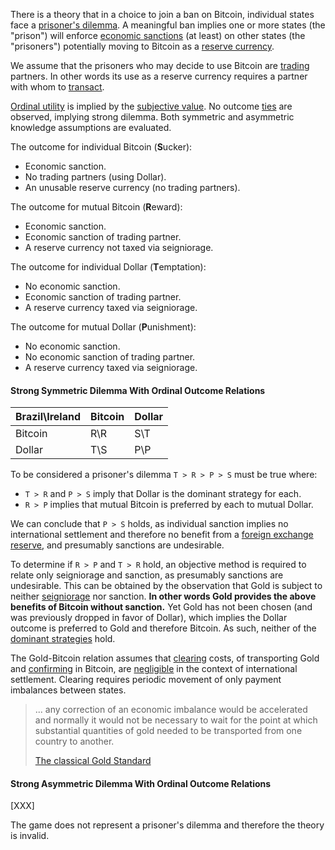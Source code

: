 There is a theory that in a choice to join a ban on Bitcoin, individual states face a [prisoner's dilemma](https://en.wikipedia.org/wiki/Prisoner%27s_dilemma). A meaningful ban implies one or more states (the "prison") will enforce [economic sanctions](https://www.cfr.org/backgrounder/what-are-economic-sanctions) (at least) on other states (the "prisoners") potentially moving to Bitcoin as a [reserve currency](https://en.wikipedia.org/wiki/Reserve_currency).

We assume that the prisoners who may decide to use Bitcoin are [trading](Glossary#trade) partners. In other words its use as a reserve currency requires a partner with whom to [transact](Glossary#transaction).

[Ordinal utility](https://en.wikipedia.org/wiki/Ordinal_utility) is implied by the [subjective value](https://en.wikipedia.org/wiki/Subjective_theory_of_value). No outcome [ties](https://en.wikipedia.org/wiki/Tie_(draw)) are observed, implying strong dilemma. Both symmetric and asymmetric knowledge assumptions are evaluated.

The outcome for individual Bitcoin (**S**ucker):
* Economic sanction.
* No trading partners (using Dollar).
* An unusable reserve currency (no trading partners).

The outcome for mutual Bitcoin (**R**eward):
* Economic sanction.
* Economic sanction of trading partner.
* A reserve currency not taxed via seigniorage.

The outcome for individual Dollar (**T**emptation):
* No economic sanction.
* Economic sanction of trading partner.
* A reserve currency taxed via seigniorage.

The outcome for mutual Dollar (**P**unishment):
* No economic sanction.
* No economic sanction of trading partner.
* A reserve currency taxed via seigniorage.

#### Strong Symmetric Dilemma With Ordinal Outcome Relations

|Brazil\Ireland     |Bitcoin|Dollar  |
|-------------------|-------|--------|
|Bitcoin            |R\R    |S\T     |
|Dollar             |T\S    |P\P     |

To be considered a prisoner's dilemma `T > R > P > S` must be true where:
* `T > R` and `P > S` imply that Dollar is the dominant strategy for each.
* `R > P` implies that mutual Bitcoin is preferred by each to mutual Dollar.

We can conclude that `P > S` holds, as individual sanction implies no international settlement and therefore no benefit from a [foreign exchange reserve](https://en.wikipedia.org/wiki/Foreign-exchange_reserves), and presumably sanctions are undesirable.

To determine if `R > P` and `T > R` hold, an objective method is required to relate only seigniorage and sanction, as presumably sanctions are undesirable. This can be obtained by the observation that Gold is subject to neither [seigniorage](https://en.wikipedia.org/wiki/Seigniorage) nor sanction. **In other words Gold provides the above benefits of Bitcoin without sanction.** Yet Gold has not been chosen (and was previously dropped in favor of Dollar), which implies the Dollar outcome is preferred to Gold and therefore Bitcoin. As such, neither of the [dominant strategies](https://en.wikipedia.org/wiki/Strategic_dominance) hold.

The Gold-Bitcoin relation assumes that [clearing](https://en.wikipedia.org/wiki/Clearing_(finance)) costs, of transporting Gold and [confirming](Glossary#confirmation) in Bitcoin, are [negligible](https://www.gold.org/about-gold/history-of-gold/the-gold-standard) in the context of international settlement. Clearing requires periodic movement of only payment imbalances between states.

> ... any correction of an economic imbalance would be accelerated and normally it would not be necessary to wait for the point at which substantial quantities of gold needed to be transported from one country to another.
>
> [The classical Gold Standard](https://www.gold.org/about-gold/history-of-gold/the-gold-standard)

#### Strong Asymmetric Dilemma With Ordinal Outcome Relations

[XXX]

The game does not represent a prisoner's dilemma and therefore the theory is invalid.

